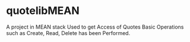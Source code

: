 # quotelibMEAN
A project in MEAN stack
Used to get Access of Quotes
Basic Operations such as Create, Read, Delete has been Performed. 

